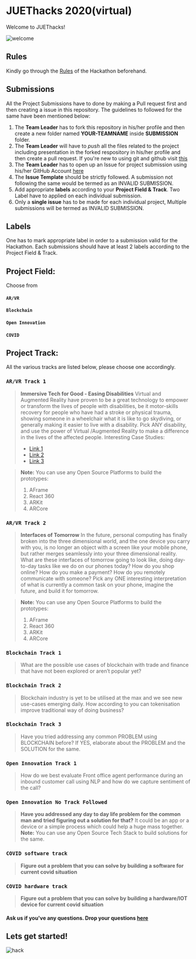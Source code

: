 # JUEThacks 2020(virtual)
Welcome to JUEThacks!  

![welcome](https://media.giphy.com/media/QaAhHcpPEPK5ZWntSg/giphy.gif)


## Rules
Kindly go through the [Rules](rules.md) of the Hackathon beforehand.

## Submissions
All the Project Submissions have to done by making a Pull request first and then creating a issue in this repository. The guidelines to followed for the same have been mentioned below:
1. The **Team Leader** has to fork this repository in his/her profile and then create a new folder named **YOUR-TEAMNAME** inside **SUBMISSION** folder. 
2. The **Team Leader** will have to *push* all the files related to the project including presentation in the forked respository in his/her profile and then create a pull request. If you're new to using git and github visit [this]()
3. The **Team Leader** has to open up an Issue for project submission using his/her GitHub Account [here](https://github.com/MozPhoenixClubJUET/JUETHacks2020/issues/new)
4. The **Issue Template** should be strictly followed. A submission not following the same would be termed as an INVALID SUBMISSION.
5. Add appropriate **labels** according to your **Project Field & Track**. Two Label have to applied on each individual submission.
6. Only a **single issue** has to be made for each individual project, Multiple submissions will be termed as INVALID SUBMISSION.

## Labels
One has to mark appropriate label in order to a submission valid for the Hackathon. Each submissions should have at least 2 labels according to the Project Field & Track.

## Project Field:
Choose from
#### `AR/VR`
#### `Blockchain`
#### `Open Innovation`
#### `COVID`

## Project Track:
All the various tracks are listed below, please choose one accordingly.

### `AR/VR Track 1`
> **Immersive Tech for Good - Easing Disabilities**
> Virtual and Augmented Reality have proven to be a great technology to empower or transform the lives of people with disabilities, be it motor-skills recovery for people who have had a stroke or physical trauma, showing someone in a wheelchair what it is like to go skydiving, or generally making it easier to live with a disability. Pick ANY disability, and use the power of Virtual /Augmented Reality to make a difference in the lives of the affected people.
Interesting Case Studies:
> - [Link 1](https://www.abilitynet.org.uk/news-blogs/8-ways-virtual-reality-could-transform-lives-disabled-people)
> - [Link 2](https://www.thegenius.ca/augmented-virtual-reality-benefit-disabled-people/)
> - [Link 3](https://arpost.co/2018/02/21/augmented-reality-changed-life-disabled/)

> **Note:** You can use any Open Source Platforms to build the prototypes:
> 1. AFrame
> 2. React 360
> 3. ARKit
> 4. ARCore

### `AR/VR Track 2`
> **Interfaces of Tomorrow**
> I​n the future, personal computing has finally broken into the three dimensional world, and the one device you carry with you, is no longer an object with a screen like your mobile phone, but rather merges seamlessly into your three dimensional reality. What are these interfaces of tomorrow going to look like, doing day-to-day tasks like we do on our phones today? How do you shop online? How do you make a payment? How do you remotely communicate with someone?
Pick any ONE interesting interpretation of what is currently a common task on your phone, imagine the future, and build it for tomorrow.

> **Note:** You can use any Open Source Platforms to build the prototypes:
> 1. AFrame
> 2. React 360
> 3. ARKit
> 4. ARCore

### `Blockchain Track 1`
> What are the possible use cases of blockchain with trade and finance that have not been explored or aren’t popular yet?

### `Blockchain Track 2`
> Blockchain industry is yet to be utilised at the max and we see new use-cases emerging daily. How according to you can tokenisation improve traditional way of doing business?

### `Blockchain Track 3`
> Have you tried addressing any common PROBLEM using BLOCKCHAIN before? If YES, elaborate about the PROBLEM and the SOLUTION for the same.

### `Open Innovation Track 1`
> How do we best evaluate Front office agent performance during an inbound customer call using NLP and how do we capture sentiment of the call?

### `Open Innovation No Track Followed`
> **Have you addressed any day to day life problem for the common man and tried figuring out a solution for that?**
> It could be an app or a device or a simple process which could help a huge mass together.
> **Note:** You can use any Open Source Tech Stack to build solutions for the same.

### `COVID software track`
> **Figure out a problem that you can solve by building a software for current covid situation**

### `COVID hardware track`
> **Figure out a problem that you can solve by building a hardware/IOT device for current covid situation**


#### Ask us if you've any questions. Drop your questions [here](https://t.me/joinchat/FN8dIBkSGlglXTSv0joR0g)

## Lets get started!

![hack](https://github.com/MozPhoenixClubJUET/JUETHacks2020/blob/master/hack.gif)
